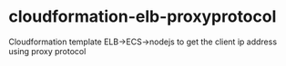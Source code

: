 # cloudformation-elb-proxyprotocol
Cloudformation template ELB->ECS->nodejs to get the client ip address using proxy protocol 

